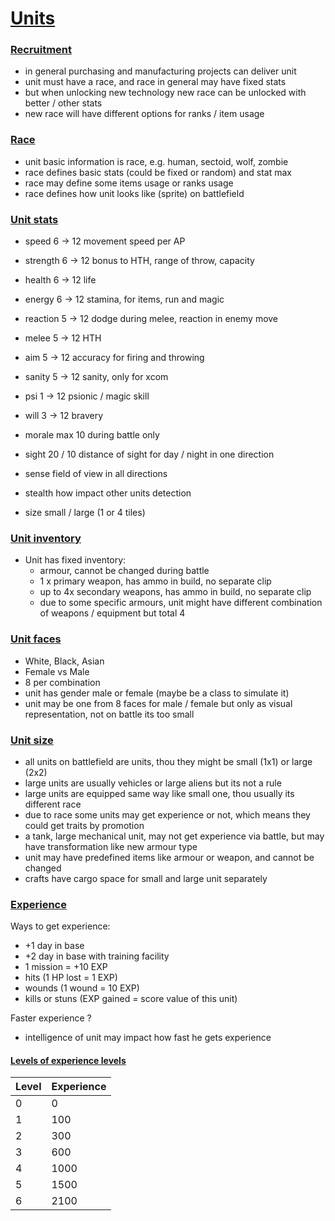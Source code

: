 
# [Units]() 


### [Recruitment]()

- in general purchasing and manufacturing projects can deliver unit
- unit must have a race, and race in general may have fixed stats
- but when unlocking new technology new race can be unlocked with better / other stats
- new race will have different options for ranks / item usage

### [Race]()

- unit basic information is race, e.g. human, sectoid, wolf, zombie
- race defines basic stats (could be fixed or random) and stat max 
- race may define some items usage or ranks usage
- race defines how unit looks like (sprite) on battlefield

### [Unit stats]()

- speed               6 -> 12   movement speed per AP
- strength            6 -> 12   bonus to HTH, range of throw, capacity
- health              6 -> 12   life
- energy              6 -> 12   stamina, for items, run and magic

- reaction            5 -> 12   dodge during melee, reaction in enemy move
- melee               5 -> 12   HTH
- aim                 5 -> 12   accuracy for firing and throwing
- sanity              5 -> 12   sanity, only for xcom

- psi                 1 -> 12   psionic / magic skill
- will                3 -> 12   bravery
- morale              max 10    during battle only

- sight               20 / 10   distance of sight for day / night in one direction
- sense               field of view in all directions
- stealth             how impact other units detection  

- size                small / large (1 or 4 tiles)


### [Unit inventory]()

- Unit has fixed inventory:
  - armour, cannot be changed during battle
  - 1 x primary weapon, has ammo in build, no separate clip
  - up to 4x secondary weapons, has ammo in build, no separate clip
  - due to some specific armours, unit might have different combination of weapons / equipment but total 4

### [Unit faces]()

- White, Black, Asian 
- Female vs Male
- 8 per combination
- unit has gender male or female (maybe be a class to simulate it)
- unit may be one from 8 faces for male / female but only as visual representation, not on battle its too small

### [Unit size]()

- all units on battlefield are units, thou they might be small (1x1) or large (2x2)
- large units are usually vehicles or large aliens but its not a rule
- large units are equipped same way like small one, thou usually its different race
- due to race some units may get experience or not, which means they could get traits by promotion
- a tank, large mechanical unit, may not get experience via battle, but may have transformation like new armour type
- unit may have predefined items like armour or weapon, and cannot be changed
- crafts have cargo space for small and large unit separately

### [Experience]()

Ways to get experience:
- +1 day in base
- +2 day in base with training facility
- 1 mission = +10 EXP
- hits (1 HP lost = 1 EXP)
- wounds (1 wound = 10 EXP)
- kills or stuns (EXP gained = score value of this unit)

Faster experience ?
- intelligence of unit may impact how fast he gets experience

#### [Levels of experience levels]()

| Level  | Experience |
|--------|------------|
| 0      | 0          |
| 1      | 100        |
| 2      | 300        |
| 3      | 600        |
| 4      | 1000       |
| 5      | 1500       |
| 6      | 2100       |